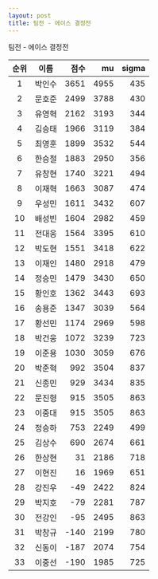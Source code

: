 ```yaml
---
layout: post
title: 팀전 - 에이스 결정전
---
```


팀전 - 에이스 결정전

| 순위 | 이름 | 점수 | mu | sigma |
|:---:|:---:|---:|---:|---:|
| 1 | 박인수 | 3651 | 4955 | 435 |
| 2 | 문호준 | 2499 | 3788 | 430 |
| 3 | 유영혁 | 2162 | 3193 | 344 |
| 4 | 김승태 | 1966 | 3119 | 384 |
| 5 | 최영훈 | 1899 | 3532 | 544 |
| 6 | 한승철 | 1883 | 2950 | 356 |
| 7 | 유창현 | 1740 | 3221 | 494 |
| 8 | 이재혁 | 1663 | 3087 | 474 |
| 9 | 우성민 | 1611 | 3432 | 607 |
| 10 | 배성빈 | 1604 | 2982 | 459 |
| 11 | 전대웅 | 1564 | 3395 | 610 |
| 12 | 박도현 | 1551 | 3418 | 622 |
| 13 | 이재인 | 1480 | 2918 | 479 |
| 14 | 정승민 | 1479 | 3430 | 650 |
| 15 | 황인호 | 1362 | 3443 | 693 |
| 16 | 송용준 | 1347 | 3039 | 564 |
| 17 | 황선민 | 1174 | 2969 | 598 |
| 18 | 박건웅 | 1072 | 3239 | 723 |
| 19 | 이준용 | 1030 | 3059 | 676 |
| 20 | 박준혁 | 992 | 3504 | 837 |
| 21 | 신종민 | 929 | 3434 | 835 |
| 22 | 문진형 | 915 | 3505 | 863 |
| 23 | 이중대 | 915 | 3505 | 863 |
| 24 | 정승하 | 753 | 2249 | 499 |
| 25 | 김상수 | 690 | 2674 | 661 |
| 26 | 한상현 | 31 | 2186 | 718 |
| 27 | 이현진 | 16 | 1969 | 651 |
| 28 | 강진우 | -49 | 2422 | 824 |
| 29 | 박지호 | -79 | 2281 | 787 |
| 30 | 전강인 | -95 | 2495 | 863 |
| 31 | 박창규 | -140 | 2199 | 780 |
| 32 | 신동이 | -187 | 2074 | 754 |
| 33 | 이중선 | -190 | 1985 | 725 |
